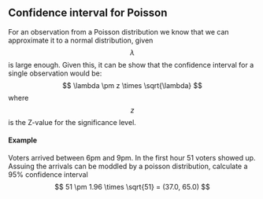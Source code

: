 ## Confidence interval for Poisson
For an observation from a Poisson distribution we know that we can approximate it to a normal distribution, given $$\lambda$$ is large enough. Given this, it can be show that the confidence interval for a single observation would be: 
$$
\lambda \pm z \times \sqrt{\lambda}
$$
where $$z$$ is the Z-value for the significance level.

#### Example
Voters arrived between 6pm and 9pm. In the first hour 51 voters showed up. Assuing the arrivals can be moddled by a poisson distribution, calculate a 95% confidence interval
$$
51 \pm 1.96 \times \sqrt{51} = (37.0, 65.0)
$$